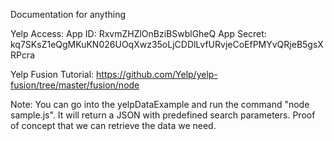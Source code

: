 Documentation for anything

Yelp Access:
App ID: RxvmZHZlOnBziBSwblGheQ
App Secret: kq7SKsZ1eQgMKuKN026UOqXwz35oLjCDDlLvfURvjeCoEfPMYvQRjeB5gsXRPcra

Yelp Fusion Tutorial:
https://github.com/Yelp/yelp-fusion/tree/master/fusion/node


Note: You can go into the yelpDataExample and run the command "node sample.js". It will return a JSON with predefined search parameters. Proof of concept that we can retrieve the data we need.

